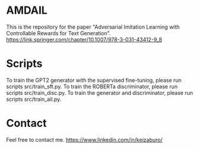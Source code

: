 # AMDAIL

This is the repository for the paper "Adversarial Imitation Learning with Controllable Rewards for Text Generation".
https://link.springer.com/chapter/10.1007/978-3-031-43412-9_8

# Scripts

To train the GPT2 generator with the supervised fine-tuning, please run scripts src/train_sft.py.
To train the ROBERTa discriminator, please run scripts src/train_disc.py.
To train the generator and discriminator, please run scripts src/train_ail.py.

# Contact
Feel free to contact me.
https://www.linkedin.com/in/keizaburo/
